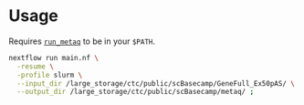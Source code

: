 
# Usage

Requires [`run_metaq`](https://github.com/ArcInstitute/run_metaq) to be in your `$PATH`.

```bash
nextflow run main.nf \
  -resume \
  -profile slurm \
  --input_dir /large_storage/ctc/public/scBasecamp/GeneFull_Ex50pAS/ \
  --output_dir /large_storage/ctc/public/scBasecamp/metaq/ ;
```
